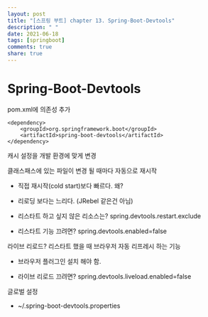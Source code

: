 ```yaml
---
layout: post
title: "[스프링 부트] chapter 13. Spring-Boot-Devtools"
description: " "
date: 2021-06-18
tags: [springboot]
comments: true
share: true
---
```


# Spring-Boot-Devtools



pom.xml에 의존성 추가

```properties
<dependency>
    <groupId>org.springframework.boot</groupId>
    <artifactId>spring-boot-devtools</artifactId>
</dependency>
```



캐시 설정을 개발 환경에 맞게 변경

클래스패스에 있는 파일이 변경 될 때마다 자동으로 재시작

- 직접 재시작(cold start)보다 빠르다. 왜?

- 리로딩 보다는 느리다. (JRebel 같은건 아님)

- 리스타트 하고 싶지 않은 리소스는? spring.devtools.restart.exclude

- 리스타트 기능 끄려면? spring.devtools.enabled=false

라이브 리로드? 리스타트 했을 때 브라우저 자동 리프레시 하는 기능

- 브라우저 플러그인 설치 해야 함.

- 라이브 리로드 끄려면? spring.devtools.liveload.enabled=false

글로벌 설정

- ~/.spring-boot-devtools.properties

